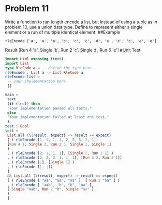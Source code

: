 # Problem 11
Write a function to run length encode a list, but instead of using a tuple as in problem 10, use a union data type. Define to represent either a single element or a run of multiple identical element.
##Example
```
rleEncode ['a', 'a', 'a', 'b', 'c', 'c', 'd', 'e', 'e', 'e', 'e', 'e']
```
Result
[Run 4 'a', Single 'b', Run 2 'c', Single d', Run 6 'e']
#Unit Test

```elm
import Html exposing (text)
import List
type RleCode a = -- define the type here
rleEncode : List a -> List RleCode a
rleEncode list =
 -- your implementation here
 []

main =
 text
 (if (test) then
 "Your implementation passed all tests."
 else
 "Your implementation failed at least one test."
 )
test : Bool
test =
 List.all (\(result, expect) -> result == expect)
 [ ( rleEncode [1, 1, 1, 1, 2, 5, 5, 2, 1],
 [Run 4 1, Single 2, Run 2 5, Single 2, Single 1]
 )
 , ( rleEncode [2, 1, 1, 1], [Single 2, Run 3 1] )
 , ( rleEncode [2, 2, 2, 1, 1, 1], [Run 3 2, Run 3 1])
 , ( rleEncode [1], [Single 1] )
 , ( rleEncode [], [])
 ]
 && List.all (\(result, expect) -> result == expect)
 [ ( rleEncode [ "aa", "aa", "aa" ], [ Run 3 "aa" ] )
 , ( rleEncode [ "aab", "b", "b", "aa" ],
 [ Single "aab", Run 2 "b", Single "aa" ]
 )
 ]
```